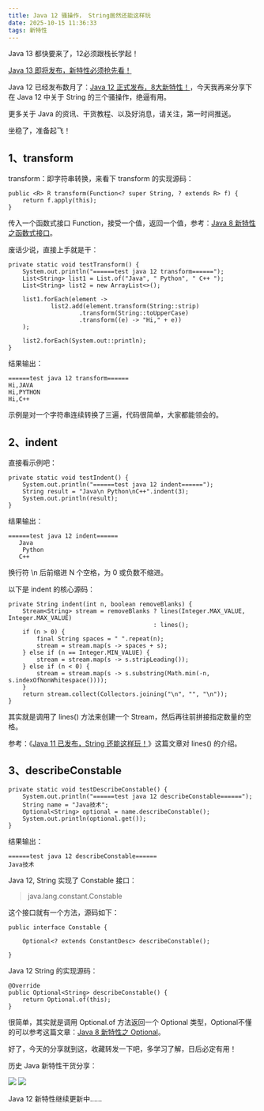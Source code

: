 ```yaml
---
title: Java 12 骚操作， String居然还能这样玩
date: 2025-10-15 11:36:33
tags: 新特性
---
```


Java 13 都快要来了，12必须跟栈长学起！

[Java 13 即将发布，新特性必须抢先看！](https://mp.weixin.qq.com/s/Gg6KKz7vhDRpzeMR8CG4DA)


Java 12 已经发布数月了：[Java 12 正式发布，8大新特性！](https://mp.weixin.qq.com/s/IXOoSTq6qi4ZH63gCaKa3A)，今天我再来分享下在 Java 12 中关于 String 的三个骚操作，绝逼有用。

更多关于 Java 的资讯、干货教程、以及好消息，请关注，第一时间推送。

坐稳了，准备起飞！

## 1、transform

transform：即字符串转换，来看下 transform 的实现源码：

```
public <R> R transform(Function<? super String, ? extends R> f) {
    return f.apply(this);
}
```

传入一个函数式接口 Function，接受一个值，返回一个值，参考：[Java 8 新特性之函数式接口](https://mp.weixin.qq.com/s/nC3f17zZlXC08XNJWA-FBw)。

废话少说，直接上手就是干：

```
private static void testTransform() {
    System.out.println("======test java 12 transform======");
    List<String> list1 = List.of("Java", " Python", " C++ ");
    List<String> list2 = new ArrayList<>();

    list1.forEach(element ->
            list2.add(element.transform(String::strip)
                    .transform(String::toUpperCase)
                    .transform((e) -> "Hi," + e))
    );

    list2.forEach(System.out::println);
}
```

结果输出：

```
======test java 12 transform======
Hi,JAVA
Hi,PYTHON
Hi,C++
```

示例是对一个字符串连续转换了三遍，代码很简单，大家都能领会的。

## 2、indent

直接看示例吧：

```
private static void testIndent() {
    System.out.println("======test java 12 indent======");
    String result = "Java\n Python\nC++".indent(3);
    System.out.println(result);
}
```

结果输出：

```
======test java 12 indent======
   Java
    Python
   C++
```

换行符 \n 后前缩进 N 个空格，为 0 或负数不缩进。

以下是 indent 的核心源码：

```
private String indent(int n, boolean removeBlanks) {
    Stream<String> stream = removeBlanks ? lines(Integer.MAX_VALUE, Integer.MAX_VALUE)
                                         : lines();
    if (n > 0) {
        final String spaces = " ".repeat(n);
        stream = stream.map(s -> spaces + s);
    } else if (n == Integer.MIN_VALUE) {
        stream = stream.map(s -> s.stripLeading());
    } else if (n < 0) {
        stream = stream.map(s -> s.substring(Math.min(-n, s.indexOfNonWhitespace())));
    }
    return stream.collect(Collectors.joining("\n", "", "\n"));
}
```

其实就是调用了 lines() 方法来创建一个 Stream，然后再往前拼接指定数量的空格。

参考：《[Java 11 已发布，String 还能这样玩！](https://mp.weixin.qq.com/s/OZKvkG5OhMXf4lTklZQzGQ)》这篇文章对 lines() 的介绍。

## 3、describeConstable

```
private static void testDescribeConstable() {
    System.out.println("======test java 12 describeConstable======");
    String name = "Java技术";
    Optional<String> optional = name.describeConstable();
    System.out.println(optional.get());
}
```

结果输出：

```
======test java 12 describeConstable======
Java技术
```

Java 12, String 实现了 Constable 接口：

> java.lang.constant.Constable

这个接口就有一个方法，源码如下：

```
public interface Constable {

    Optional<? extends ConstantDesc> describeConstable();
    
}
```

Java 12 String 的实现源码：

```
@Override
public Optional<String> describeConstable() {
    return Optional.of(this);
}
```

很简单，其实就是调用 Optional.of 方法返回一个 Optional 类型，Optional不懂的可以参考这篇文章：[Java 8 新特性之 Optional](https://mp.weixin.qq.com/s/uXw4eTZqLfj871FlciPh6Q)。

好了，今天的分享就到这，收藏转发一下吧，多学习了解，日后必定有用！

历史 Java 新特性干货分享：

![](http://img.javastack.cn/20190613135450.png)
![](http://img.javastack.cn/20190613135537.png)



Java 12 新特性继续更新中……

 
